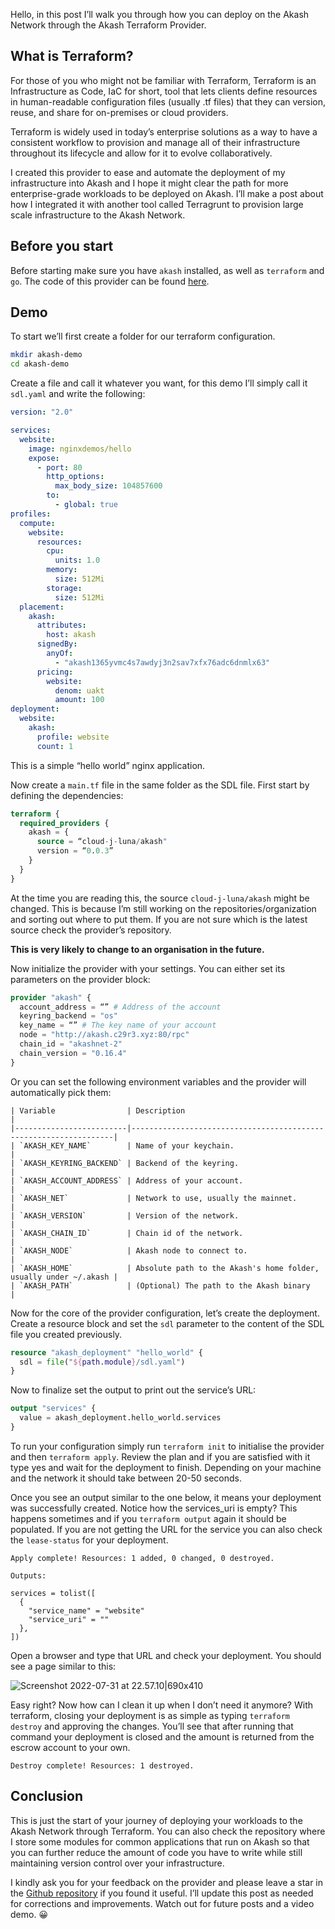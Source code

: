 Hello, in this post I’ll walk you through how you can deploy on the Akash Network through the Akash Terraform Provider.

## What is Terraform?
For those of you who might not be familiar with Terraform, Terraform is an Infrastructure as Code, IaC for short, tool that lets clients define resources in human-readable configuration files (usually .tf files) that they can version, reuse, and share for on-premises or cloud providers. 

Terraform is widely used in today’s enterprise solutions as a way to have a consistent workflow to provision and manage all of their infrastructure throughout its lifecycle and allow for it to evolve collaboratively.

I created this provider to ease and automate the deployment of my infrastructure into Akash and I hope it might clear the path for more enterprise-grade workloads to be deployed on Akash. I’ll make a post about how I integrated it with another tool called Terragrunt to provision large scale infrastructure to the Akash Network.

## Before you start

Before starting make sure you have `akash` installed, as well as `terraform` and `go`.
The code of this provider can be found [here](https://github.com/cloud-j-luna/terraform-provider-akash).

## Demo

To start we’ll first create a folder for our terraform configuration.

```bash
mkdir akash-demo
cd akash-demo
```

Create a file and call it whatever you want, for this demo I’ll simply call it `sdl.yaml` and write the following:
```yaml
version: "2.0"

services:
  website:
    image: nginxdemos/hello
    expose:
      - port: 80
        http_options:
          max_body_size: 104857600
        to:
          - global: true
profiles:
  compute:
    website:
      resources:
        cpu:
          units: 1.0
        memory:
          size: 512Mi
        storage:
          size: 512Mi
  placement:
    akash:
      attributes:
        host: akash
      signedBy:
        anyOf:
          - "akash1365yvmc4s7awdyj3n2sav7xfx76adc6dnmlx63"
      pricing:
        website:
          denom: uakt
          amount: 100
deployment:
  website:
    akash:
      profile: website
      count: 1

```
This is a simple “hello world” nginx application.

Now create a `main.tf` file in the same folder as the SDL file.
First start by defining the dependencies:

```tf
terraform {
  required_providers {
    akash = {
      source = “cloud-j-luna/akash"
      version = “0.0.3”
    }
  }
}
```
At the time you are reading this, the source `cloud-j-luna/akash` might be changed.
This is because I’m still working on the repositories/organization and sorting out where to put them.
If you are not sure which is the latest source check the provider’s repository.

**This is very likely to change to an organisation in the future.**

Now initialize the provider with your settings.
You can either set its parameters on the provider block:

```tf
provider "akash" {
  account_address = “” # Address of the account
  keyring_backend = "os"
  key_name = “” # The key name of your account
  node = "http://akash.c29r3.xyz:80/rpc"
  chain_id = "akashnet-2"
  chain_version = "0.16.4"
}
```

Or you can set the following environment variables and the provider will automatically pick them:

```
| Variable                | Description                                                      |
|-------------------------|------------------------------------------------------------------|
| `AKASH_KEY_NAME`        | Name of your keychain.                                           |
| `AKASH_KEYRING_BACKEND` | Backend of the keyring.                                          |
| `AKASH_ACCOUNT_ADDRESS` | Address of your account.                                         |
| `AKASH_NET`             | Network to use, usually the mainnet.                             |
| `AKASH_VERSION`         | Version of the network.                                          |
| `AKASH_CHAIN_ID`        | Chain id of the network.                                         |
| `AKASH_NODE`            | Akash node to connect to.                                        |
| `AKASH_HOME`            | Absolute path to the Akash's home folder, usually under ~/.akash |
| `AKASH_PATH`            | (Optional) The path to the Akash binary                          |
```

Now for the core of the provider configuration, let’s create the deployment.
Create a resource block and set the `sdl` parameter to the content of the SDL file you created previously.
```tf
resource "akash_deployment" "hello_world" {
  sdl = file("${path.module}/sdl.yaml")
}
```

Now to finalize set the output to print out the service’s URL:

```tf
output "services" {
  value = akash_deployment.hello_world.services
}
```

To run your configuration simply run `terraform init` to initialise the provider and then `terraform apply`.
Review the plan and if you are satisfied with it type yes and wait for the deployment to finish.
Depending on your machine and the network it should take between 20-50 seconds.

Once you see an output similar to the one below, it means your deployment was successfully created.
Notice how the services_uri is empty? This happens sometimes and if you `terraform output` again it should be populated.
If you are not getting the URL for the service you can also check the `lease-status` for your deployment.

```
Apply complete! Resources: 1 added, 0 changed, 0 destroyed.

Outputs:

services = tolist([
  {
    "service_name" = "website"
    "service_uri" = ""
  },
])
```

Open a browser and type that URL and check your deployment. You should see a page similar to this:

![Screenshot 2022-07-31 at 22.57.10|690x410](https://global.discourse-cdn.com/standard17/uploads/akash1/original/2X/d/d9a2217f086f8a670facf001c8420feb53e9d3bd.jpeg)

Easy right? Now how can I clean it up when I don’t need it anymore?
With terraform, closing your deployment is as simple as typing `terraform destroy` and approving the changes. You’ll see that after running that command your deployment is closed and the amount is returned from the escrow account to your own.

```
Destroy complete! Resources: 1 destroyed.
```

## Conclusion
This is just the start of your journey of deploying your workloads to the Akash Network through Terraform. You can also check the repository where I store some modules for common applications that run on Akash so that you can further reduce the amount of code you have to write while still maintaining version control over your infrastructure.

I kindly ask you for your feedback on the provider and please leave a star in the [Github repository](https://github.com/cloud-j-luna/terraform-provider-akash) if you found it useful.   I’ll update this post as needed for corrections and improvements. Watch out for future posts and a video demo. :grinning: